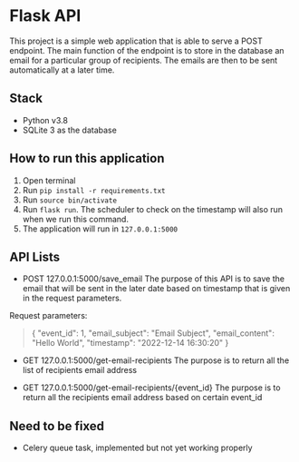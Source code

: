 # Flask API

This project is a simple web application that is able to serve a POST endpoint. The main function of the endpoint is to store in the database an email for a particular group of recipients. The emails are then to be sent ​automatically​ at a later time.

## Stack
- Python v3.8
- SQLite 3 as the database

## How to run this application
1. Open terminal
2. Run `pip install -r requirements.txt`
3. Run `source bin/activate`
4. Run `flask run`. The scheduler to check on the timestamp will also run when we run this command.
5. The application will run in `127.0.0.1:5000`

## API Lists
- POST 127.0.0.1:5000/save_email
The purpose of this API is to save the email that will be sent in the later date based on timestamp that is given in the request parameters.

Request parameters:
> {
    "event_id": 1,
    "email_subject": "Email Subject",
    "email_content": "Hello World",
    "timestamp": "2022-12-14 16:30:20"
}

- GET 127.0.0.1:5000/get-email-recipients
The purpose is to return all the list of recipients email address

- GET 127.0.0.1:5000/get-email-recipients/{event_id}
The purpose is to return all the recipients email address based on certain event_id

## Need to be fixed
- Celery queue task, implemented but not yet working properly